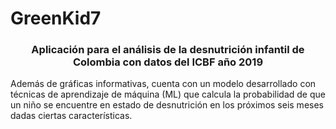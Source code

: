 # GreenKid7

<h3 align="center">Aplicación para el análisis de la desnutrición infantil de Colombia con datos del ICBF año 2019</h3>

<p>Además de gráficas informativas, cuenta con un modelo desarrollado con técnicas de aprendizaje de máquina (ML) que calcula la probabilidad de que un niño se encuentre en estado de desnutrición en los próximos seis meses dadas ciertas características.</p>
